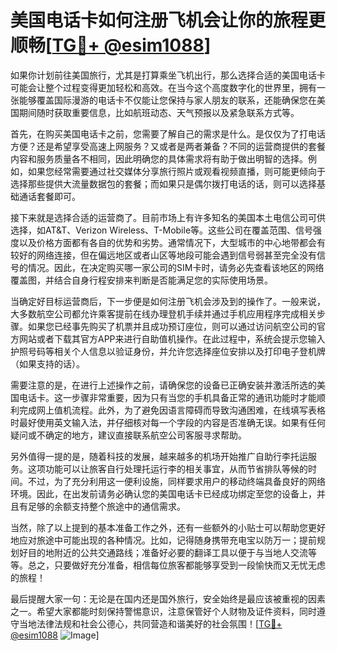 # 美国电话卡如何注册飞机会让你的旅程更顺畅[[TG💪+ @esim1088](https://t.me/s/esim1088)]

如果你计划前往美国旅行，尤其是打算乘坐飞机出行，那么选择合适的美国电话卡可能会让整个过程变得更加轻松和高效。在当今这个高度数字化的世界里，拥有一张能够覆盖国际漫游的电话卡不仅能让您保持与家人朋友的联系，还能确保您在美国期间随时获取重要信息，比如航班动态、天气预报以及紧急联系方式等。

首先，在购买美国电话卡之前，您需要了解自己的需求是什么。是仅仅为了打电话方便？还是希望享受高速上网服务？又或者是两者兼备？不同的运营商提供的套餐内容和服务质量各不相同，因此明确您的具体需求将有助于做出明智的选择。例如，如果您经常需要通过社交媒体分享旅行照片或观看视频直播，则可能更倾向于选择那些提供大流量数据包的套餐；而如果只是偶尔拨打电话的话，则可以选择基础通话套餐即可。

接下来就是选择合适的运营商了。目前市场上有许多知名的美国本土电信公司可供选择，如AT&T、Verizon Wireless、T-Mobile等。这些公司在覆盖范围、信号强度以及价格方面都有各自的优势和劣势。通常情况下，大型城市的中心地带都会有较好的网络连接，但在偏远地区或者山区等地段可能会遇到信号弱甚至完全没有信号的情况。因此，在决定购买哪一家公司的SIM卡时，请务必先查看该地区的网络覆盖图，并结合自身行程安排来判断是否能满足您的实际使用场景。

当确定好目标运营商后，下一步便是如何注册飞机会涉及到的操作了。一般来说，大多数航空公司都允许乘客提前在线办理登机手续并通过手机应用程序完成相关步骤。如果您已经事先购买了机票并且成功预订座位，则可以通过访问航空公司的官方网站或者下载其官方APP来进行自助值机操作。在此过程中，系统会提示您输入护照号码等相关个人信息以验证身份，并允许您选择座位安排以及打印电子登机牌（如果支持的话）。

需要注意的是，在进行上述操作之前，请确保您的设备已正确安装并激活所选的美国电话卡。这一步骤非常重要，因为只有当您的手机具备正常的通讯功能时才能顺利完成网上值机流程。此外，为了避免因语言障碍而导致沟通困难，在线填写表格时最好使用英文输入法，并仔细核对每一个字段的内容是否准确无误。如果有任何疑问或不确定的地方，建议直接联系航空公司客服寻求帮助。

另外值得一提的是，随着科技的发展，越来越多的机场开始推广自助行李托运服务。这项功能可以让旅客自行处理托运行李的相关事宜，从而节省排队等候的时间。不过，为了充分利用这一便利设施，同样要求用户的移动终端具备良好的网络环境。因此，在出发前请务必确认您的美国电话卡已经成功绑定至您的设备上，并且有足够的余额支持整个旅途中的通信需求。

当然，除了以上提到的基本准备工作之外，还有一些额外的小贴士可以帮助您更好地应对旅途中可能出现的各种情况。比如，记得随身携带充电宝以防万一；提前规划好目的地附近的公共交通路线；准备好必要的翻译工具以便于与当地人交流等等。总之，只要做好充分准备，相信每位旅客都能够享受到一段愉快而又无忧无虑的旅程！

最后提醒大家一句：无论是在国内还是国外旅行，安全始终是最应该被重视的因素之一。希望大家都能时刻保持警惕意识，注意保管好个人财物及证件资料，同时遵守当地法律法规和社会公德心，共同营造和谐美好的社会氛围！[[TG💪+ @esim1088](https://t.me/s/esim1088) ![Image](https://i.postimg.cc/4NQfJmqS/Snipaste-2025-05-13-00-14-12.png)]